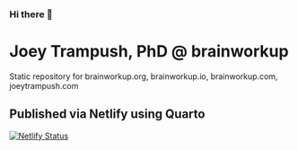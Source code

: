 ### Hi there 👋

<!--
**brainworkup/brainworkup** is a ✨ _special_ ✨ repository because its `README.md` (this file) appears on your GitHub profile.

Here are some ideas to get you started:

- 🔭 I’m currently working on ...
- 🌱 I’m currently learning ...
- 👯 I’m looking to collaborate on ...
- 🤔 I’m looking for help with ...
- 💬 Ask me about ...
- 📫 How to reach me: ...
- 😄 Pronouns: ...
- ⚡ Fun fact: ...
-->

# Joey Trampush, PhD @ brainworkup

Static repository for brainworkup.org, brainworkup.io, brainworkup.com, joeytrampush.com

## Published via Netlify using Quarto

[![Netlify Status](https://api.netlify.com/api/v1/badges/104efd43-d6ca-45be-b3cc-806c026e306c/deploy-status)](https://app.netlify.com/sites/brainworkup/deploys)
